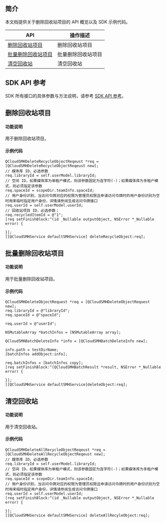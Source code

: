 ## 简介

本文档提供关于删除回收站项目的 API 概览以及 SDK 示例代码。

| API                                                          | 操作描述                         |
| ------------------------------------------------------------ | -------------------------------- |
| [删除回收站项目](https://cloud.tencent.com/document/product/1339/71121) | 删除回收站项目         |
| [批量删除回收站项目](https://cloud.tencent.com/document/product/1339/71122) | 批量删除回收站项目         |
| [清空回收站](https://cloud.tencent.com/document/product/1339/71125) | 清空回收站         |

## SDK API 参考

SDK 所有接口的具体参数与方法说明，请参考 [SDK API 参考](https://smh-sdk-doc-1253960454.cos.ap-guangzhou.myqcloud.com/ios_api_doc/html/index.html)。

## 删除回收站项目

#### 功能说明

用于删除回收站项目。

#### 示例代码

```
QCloudSMHDeleteRecycleObjectReqeust *req = [QCloudSMHDeleteRecycleObjectReqeust new];
// 媒体库 ID，必选参数
req.libraryId = self.userModel.libraryId;
// 空间 ID，如果媒体库为单租户模式，则该参数固定为连字符(-)；如果媒体库为多租户模式，则必须指定该参数
req.spaceId = scopeDir.teamInfo.spaceId;
// 用户身份识别，当访问令牌对应的权限为管理员权限且申请访问令牌时的用户身份识别为空时用来临时指定用户身份，详情请参阅生成访问令牌接口
req.userId = self.userModel.userId;
// 回收站项目 ID，必选参数；
req.recycledItemId = @"1";
[req setFinishBlock:^(id _Nullable outputObject, NSError *_Nullable error) {

}];
[[QCloudSMHService defaultSMHService] deleteRecycleObject:req];
```

## 批量删除回收站项目

#### 功能说明

用于批量删除回收站项目。

#### 示例代码

```
QCloudSMHDeleteObjectRequest *req = [QCloudSMHDeleteObjectRequest new];
req.libraryId = @"libraryId";
req.spaceId = @"spaceId";

req.userId = @"userId";

NSMutableArray *batchInfos = [NSMutableArray array];

QCloudSMHBatchDeleteInfo *info = [QCloudSMHBatchDeleteInfo new];

info.path = testDirName;
[batchInfos addObject:info];

req.batchInfos = [batchInfos copy];
[req setFinishBlock:^(QCloudSMHBatchResult *result, NSError *_Nullable error) {
    
}];
[[QCloudSMHService defaultSMHService]deleteObject:req];

```

## 清空回收站

#### 功能说明

用于清空回收站。

#### 示例代码

```
QCloudSMHDeleteAllRecycleObjectReqeust *req = [QCloudSMHDeleteAllRecycleObjectReqeust new];
// 媒体库 ID，必选参数
req.libraryId = self.userModel.libraryId;
// 空间 ID，如果媒体库为单租户模式，则该参数固定为连字符(-)；如果媒体库为多租户模式，则必须指定该参数
req.spaceId = scopeDir.teamInfo.spaceId;
// 用户身份识别，当访问令牌对应的权限为管理员权限且申请访问令牌时的用户身份识别为空时用来临时指定用户身份，详情请参阅生成访问令牌接口
req.userId = self.userModel.userId;
[req setFinishBlock:^(id _Nullable outputObject, NSError *_Nullable error) {
    
}];
[[QCloudSMHService defaultSMHService] deleteAllRecyleObject:req];
```